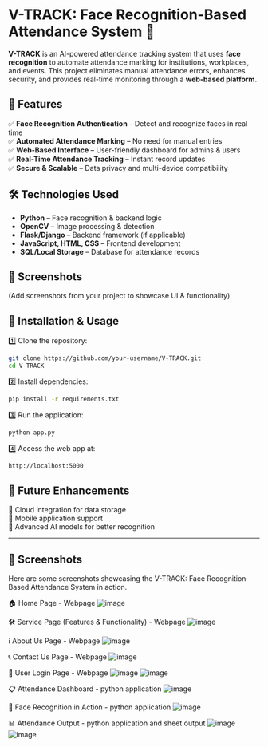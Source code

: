 # V-TRACK: Face Recognition-Based Attendance System 🎯  

**V-TRACK** is an AI-powered attendance tracking system that uses **face recognition** to automate attendance marking for institutions, workplaces, and events. This project eliminates manual attendance errors, enhances security, and provides real-time monitoring through a **web-based platform**.  

## 🚀 Features  
✅ **Face Recognition Authentication** – Detect and recognize faces in real time  
✅ **Automated Attendance Marking** – No need for manual entries  
✅ **Web-Based Interface** – User-friendly dashboard for admins & users  
✅ **Real-Time Attendance Tracking** – Instant record updates  
✅ **Secure & Scalable** – Data privacy and multi-device compatibility  

## 🛠️ Technologies Used  
- **Python** – Face recognition & backend logic  
- **OpenCV** – Image processing & detection  
- **Flask/Django** – Backend framework (if applicable)  
- **JavaScript, HTML, CSS** – Frontend development  
- **SQL/Local Storage** – Database for attendance records  

## 📸 Screenshots  
(Add screenshots from your project to showcase UI & functionality)  

## 🔧 Installation & Usage  
1️⃣ Clone the repository:  
```bash
git clone https://github.com/your-username/V-TRACK.git
cd V-TRACK
```
2️⃣ Install dependencies:  
```bash
pip install -r requirements.txt
```  
3️⃣ Run the application:  
```bash
python app.py
```  
4️⃣ Access the web app at:  
```bash
http://localhost:5000
```  

## 📌 Future Enhancements  
🚀 Cloud integration for data storage  
🚀 Mobile application support  
🚀 Advanced AI models for better recognition  

---

## 📸 Screenshots
Here are some screenshots showcasing the V-TRACK: Face Recognition-Based Attendance System in action.

🏠 Home Page - Webpage
![image](https://github.com/user-attachments/assets/7fd25b28-1c96-46c7-85e8-fafe567ebafb)

🛠️ Service Page (Features & Functionality) - Webpage
![image](https://github.com/user-attachments/assets/f4a958e8-5d76-4cdb-b045-b64aeab2a5d5)

ℹ️ About Us Page - Webpage
![image](https://github.com/user-attachments/assets/ab26afca-a08b-44bf-8952-908954ac12ee)

📞 Contact Us Page - Webpage
![image](https://github.com/user-attachments/assets/7b37cd07-d6a4-4e98-b9f5-65d6f96fda59)

🔐 User Login Page - Webpage
![image](https://github.com/user-attachments/assets/872c9a94-2795-4bf4-9da6-2b9413c7baca)
![image](https://github.com/user-attachments/assets/9b01b249-1961-4332-bb45-6a8601e4d4bd)

📋 Attendance Dashboard - python application
![image](https://github.com/user-attachments/assets/c81c7a64-d456-481f-ad14-4148e04a1a02)

👤 Face Recognition in Action - python application
![image](https://github.com/user-attachments/assets/bbd3cade-489f-417d-b548-68e1f4134088)

📊 Attendance Output - python application and sheet output
![image](https://github.com/user-attachments/assets/e76f7b94-fd53-410f-94ff-7ab4cc9c9329)
![image](https://github.com/user-attachments/assets/589c05b5-37cf-4dfc-8444-b363897d9863)


